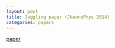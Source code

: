 ```yaml
---
layout: post
title: Juggling paper (JNeuroPhys 2014)
categories: papers
---
```


[paper](https://scholar.google.com/citations?view_op=view_citation&hl=en&user=m-A4ZdEAAAAJ&cstart=20&pagesize=80&sortby=pubdate&citation_for_view=m-A4ZdEAAAAJ:IjCSPb-OGe4C)
